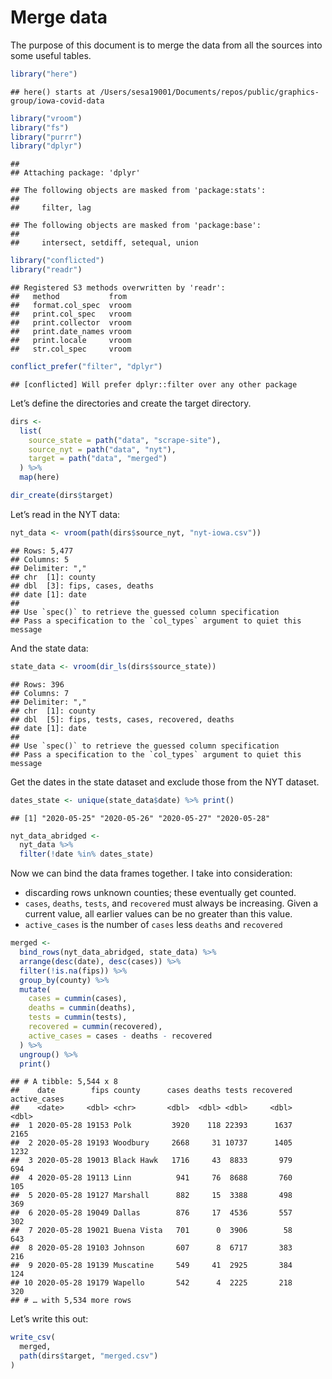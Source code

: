 Merge data
================

The purpose of this document is to merge the data from all the sources
into some useful
    tables.

``` r
library("here")
```

    ## here() starts at /Users/sesa19001/Documents/repos/public/graphics-group/iowa-covid-data

``` r
library("vroom")
library("fs")
library("purrr")
library("dplyr")
```

    ## 
    ## Attaching package: 'dplyr'

    ## The following objects are masked from 'package:stats':
    ## 
    ##     filter, lag

    ## The following objects are masked from 'package:base':
    ## 
    ##     intersect, setdiff, setequal, union

``` r
library("conflicted")
library("readr")
```

    ## Registered S3 methods overwritten by 'readr':
    ##   method           from 
    ##   format.col_spec  vroom
    ##   print.col_spec   vroom
    ##   print.collector  vroom
    ##   print.date_names vroom
    ##   print.locale     vroom
    ##   str.col_spec     vroom

``` r
conflict_prefer("filter", "dplyr")
```

    ## [conflicted] Will prefer dplyr::filter over any other package

Let’s define the directories and create the target directory.

``` r
dirs <- 
  list(
    source_state = path("data", "scrape-site"),
    source_nyt = path("data", "nyt"),
    target = path("data", "merged")  
  ) %>%
  map(here)

dir_create(dirs$target)
```

Let’s read in the NYT data:

``` r
nyt_data <- vroom(path(dirs$source_nyt, "nyt-iowa.csv"))
```

    ## Rows: 5,477
    ## Columns: 5
    ## Delimiter: ","
    ## chr  [1]: county
    ## dbl  [3]: fips, cases, deaths
    ## date [1]: date
    ## 
    ## Use `spec()` to retrieve the guessed column specification
    ## Pass a specification to the `col_types` argument to quiet this message

And the state data:

``` r
state_data <- vroom(dir_ls(dirs$source_state))
```

    ## Rows: 396
    ## Columns: 7
    ## Delimiter: ","
    ## chr  [1]: county
    ## dbl  [5]: fips, tests, cases, recovered, deaths
    ## date [1]: date
    ## 
    ## Use `spec()` to retrieve the guessed column specification
    ## Pass a specification to the `col_types` argument to quiet this message

Get the dates in the state dataset and exclude those from the NYT
dataset.

``` r
dates_state <- unique(state_data$date) %>% print() 
```

    ## [1] "2020-05-25" "2020-05-26" "2020-05-27" "2020-05-28"

``` r
nyt_data_abridged <- 
  nyt_data %>%
  filter(!date %in% dates_state)
```

Now we can bind the data frames together. I take into consideration:

  - discarding rows unknown counties; these eventually get counted.
  - `cases`, `deaths`, `tests`, and `recovered` must always be
    increasing. Given a current value, all earlier values can be no
    greater than this value.
  - `active_cases` is the number of `cases` less `deaths` and
    `recovered`

<!-- end list -->

``` r
merged <- 
  bind_rows(nyt_data_abridged, state_data) %>%
  arrange(desc(date), desc(cases)) %>%
  filter(!is.na(fips)) %>%
  group_by(county) %>%
  mutate(
    cases = cummin(cases),
    deaths = cummin(deaths),
    tests = cummin(tests),
    recovered = cummin(recovered),
    active_cases = cases - deaths - recovered
  ) %>%
  ungroup() %>%
  print()
```

    ## # A tibble: 5,544 x 8
    ##    date        fips county      cases deaths tests recovered active_cases
    ##    <date>     <dbl> <chr>       <dbl>  <dbl> <dbl>     <dbl>        <dbl>
    ##  1 2020-05-28 19153 Polk         3920    118 22393      1637         2165
    ##  2 2020-05-28 19193 Woodbury     2668     31 10737      1405         1232
    ##  3 2020-05-28 19013 Black Hawk   1716     43  8833       979          694
    ##  4 2020-05-28 19113 Linn          941     76  8688       760          105
    ##  5 2020-05-28 19127 Marshall      882     15  3388       498          369
    ##  6 2020-05-28 19049 Dallas        876     17  4536       557          302
    ##  7 2020-05-28 19021 Buena Vista   701      0  3906        58          643
    ##  8 2020-05-28 19103 Johnson       607      8  6717       383          216
    ##  9 2020-05-28 19139 Muscatine     549     41  2925       384          124
    ## 10 2020-05-28 19179 Wapello       542      4  2225       218          320
    ## # … with 5,534 more rows

Let’s write this out:

``` r
write_csv(
  merged,
  path(dirs$target, "merged.csv")
)
```
